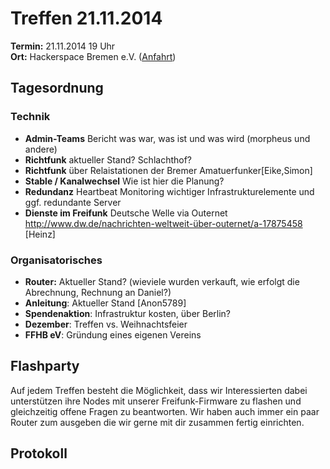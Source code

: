 # Treffen 21.11.2014

**Termin:** 21.11.2014 19 Uhr
<br>
**Ort:** Hackerspace Bremen e.V. ([Anfahrt](https://www.hackerspace-bremen.de/anfahrt/))

## Tagesordnung


### Technik
* **Admin-Teams** Bericht was war, was ist und was wird (morpheus und andere)
* **Richtfunk** aktueller Stand? Schlachthof?
* **Richtfunk** über Relaistationen der Bremer Amatuerfunker[Eike,Simon]
* **Stable / Kanalwechsel** Wie ist hier die Planung?
* **Redundanz** Heartbeat Monitoring wichtiger Infrastrukturelemente und ggf. redundante Server
* **Dienste im Freifunk** Deutsche Welle via Outernet http://www.dw.de/nachrichten-weltweit-über-outernet/a-17875458 [Heinz]



### Organisatorisches
* **Router:** Aktueller Stand? (wieviele wurden verkauft, wie erfolgt die Abrechnung, Rechnung an Daniel?)
* **Anleitung**: Aktueller Stand [Anon5789]
* **Spendenaktion**: Infrastruktur kosten, über Berlin?
* **Dezember**: Treffen vs. Weihnachtsfeier
* **FFHB eV**: Gründung eines eigenen Vereins

## Flashparty 
Auf jedem Treffen besteht die Möglichkeit, dass wir Interessierten dabei unterstützen ihre Nodes mit unserer Freifunk-Firmware zu flashen und gleichzeitig offene Fragen zu beantworten. Wir haben auch immer ein paar Router zum ausgeben die wir gerne mit dir zusammen fertig einrichten.

## Protokoll
